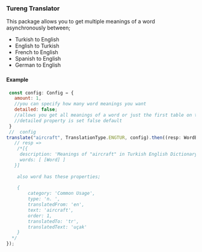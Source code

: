 ### Tureng Translator

This package allows you to get multiple meanings of a word asynchronously between;

+ Turkish to English
+ English to Turkish
+ French to English
+ Spanish to English
+ German to English

#### Example　

```javascript
 const config: Config = {
   amount: 1,   
   //you can specify how many word meanings you want
   detailed: false; 
   //allows you get all meanings of a word or just the first table on tureng.com
   //detailed property is set false default
 }
 //  config 
translate("aircraft", TranslationType.ENGTUR, config).then((resp: WordBlock[])=>{
   // resp => 
    /*[{
     description: 'Meanings of "aircraft" in Turkish English Dictionary : 42 result(s)',
     words: [ [Word] ]
   }]
  
    also word has these properties;
  
    {
        category: 'Common Usage',
        type: 'n. ',
        translatedFrom: 'en',
        text: 'aircraft',
        order: 1,
        translatedTo: 'tr',
        translatedText: 'uçak'
    } 
  */
});
